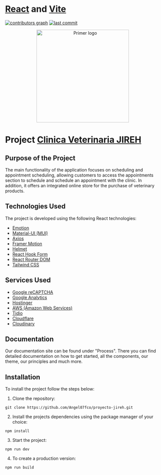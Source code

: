 # [React](https://react.dev/) and [Vite](https://vitejs.dev/)

<a aria-label="contributors graph" href="https://github.com/Angel07fco/proyecto-jireh/settings/access"><img alt="contributors graph" src="https://img.shields.io/github/contributors/primer/react.svg"></a> <a aria-label="last commit" href="https://github.com/Angel07fco/proyecto-jireh/commits/master/"><img alt="last commit" src="https://img.shields.io/github/last-commit/primer/react.svg"></a>

<p align="center">
  <img alt="Primer logo" width="300px" src="https://res.cloudinary.com/dl8odylct/image/upload/v1706761818/jireh_dphsph.jpg">
</p>

# Project [Clinica Veterinaria JIREH](https://jireh.vercel.app/)

## Purpose of the Project

The main functionality of the application focuses on scheduling and appointment scheduling, allowing customers to access the appointments section to schedule and schedule an appointment with the clinic. In addition, it offers an integrated online store for the purchase of veterinary products.

## Technologies Used

The project is developed using the following React technologies:

- [Emotion](https://emotion.sh/)
- [Material-UI (MUI)](https://mui.com/) 
- [Axios](https://axios-http.com/)
- [Framer Motion](https://www.framer.com/motion/)
- [Helmet](https://helmetjs.github.io/)
- [React Hook Form](https://react-hook-form.com/)
- [React Router DOM](https://reactrouter.com/)
- [Tailwind CSS](https://tailwindcss.com/)

## Services Used

- [Google reCAPTCHA](https://www.google.com/recaptcha)
- [Google Analytics](https://analytics.google.com/)
- [Hostinger](https://www.hostinger.com/)
- [AWS (Amazon Web Services)](https://aws.amazon.com/)
- [Tidio](https://www.tidio.com/)
- [Cloudflare](https://www.cloudflare.com/)
- [Cloudinary](https://cloudinary.com/)


## Documentation

Our documentation site can be found under "Process". There you can find detailed documentation on how to get started, all the components, our theme, our principles and much more.

## Installation

To install the project follow the steps below:

1. Clone the repository:
```console
git clone https://github.com/Angel07fco/proyecto-jireh.git
```
2. Install the projects dependencies using the package manager of your choice:
```console
npm install
```
3. Start the project:
```console
npm run dev
```
4. To create a production version:
```console
npm run build
```

